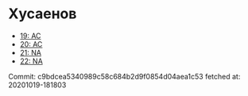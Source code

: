 # Хусаенов
- [19: AC](19.md)
- [20: AC](20.md)
- [21: NA](21.md)
- [22: NA](22.md)

Commit: c9bdcea5340989c58c684b2d9f0854d04aea1c53
 fetched at: 20201019-181803
